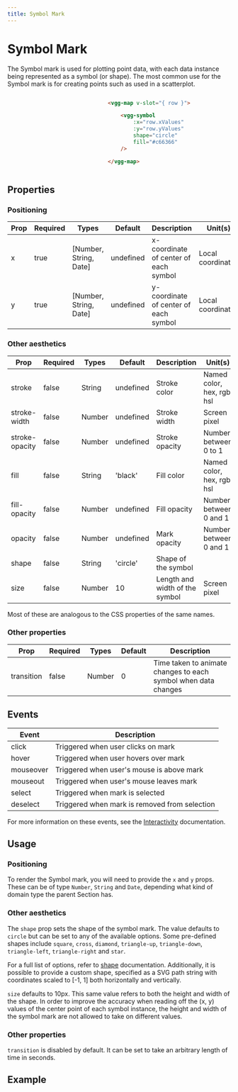 ```yaml
---
title: Symbol Mark
---
```


# Symbol Mark

The Symbol mark is used for plotting point data, with each data instance being represented as a symbol (or shape). The most common use for the Symbol mark is for creating points such as used in a scatterplot.

<div style="display: flex;
	justify-content: space-around;
	align-items: center"
>

<div>

<MarkSymbolSimple />

</div>

<div style='width: 40%; height: 100%;'>

```html
<vgg-map v-slot="{ row }">

	<vgg-symbol
	    :x="row.xValues"
	    :y="row.yValues"
	    shape="circle"
	    fill="#c66366"
	/>

</vgg-map>
```

</div>

</div>

## Properties

### Positioning

| Prop | Required | Types                  | Default   | Description                            | Unit(s)           |
| ---- | -------- | ---------------------- | --------- | -------------------------------------- | ----------------- |
| x    | true     | [Number, String, Date] | undefined | x-coordinate of center of each symbol | Local coordinates |
| y    | true     | [Number, String, Date] | undefined | y-coordinate of center of each symbol | Local coordinates |

### Other aesthetics

| Prop           | Required | Types  | Default   | Description    | Unit(s)                    |
| -------------- | -------- | ------ | --------- | -------------- | -------------------------- |
| stroke         | false    | String | undefined | Stroke color   | Named color, hex, rgb, hsl |
| stroke-width   | false    | Number | undefined | Stroke width   | Screen pixel               |
| stroke-opacity | false    | Number | undefined | Stroke opacity | Number between 0 to 1      |
| fill           | false    | String | 'black'   | Fill color     | Named color, hex, rgb, hsl |
| fill-opacity   | false    | Number | undefined | Fill opacity   | Number between 0 and 1     |
| opacity        | false    | Number | undefined | Mark opacity   | Number between 0 and 1     |
| shape          | false    | String | 'circle'  | Shape of the symbol           |             |
| size           | false    | Number | 10        | Length and width of the symbol| Screen pixel|

Most of these are analogous to the CSS properties of the same names.

### Other properties

| Prop        | Required | Types   | Default | Description                                                              |
| ----------- | -------- | ------- | ------- | ------------------------------------------------------------------------ |
| transition  | false    | Number  | 0       | Time taken to animate changes to each symbol when data changes           |

## Events

| Event     | Description                                   |
| --------- | --------------------------------------------- |
| click     | Triggered when user clicks on mark            |
| hover     | Triggered when user hovers over mark          |
| mouseover | Triggered when user's mouse is above mark     |
| mouseout  | Triggered when user's mouse leaves mark       |
| select    | Triggered when mark is selected               |
| deselect  | Triggered when mark is removed from selection |

For more information on these events, see the [Interactivity](../concepts/interactivity.md)
documentation.

## Usage

### Positioning

To render the Symbol mark, you will need to provide the `x` and `y` props.
These can be of type `Number`, `String` and `Date`, depending what kind of domain type
the parent Section has.

### Other aesthetics

The `shape` prop sets the shape of the symbol mark. The value defaults to `circle`
but can be set to any of the available options. Some pre-defined shapes include `square`, `cross`, `diamond`, `triangle-up`, `triangle-down`, `triangle-left`, `triangle-right` and `star`.

For a full list of options, refer to [shape](../scales/shape.md) documentation. Additionally, it is possible to provide a custom shape, specified as a SVG path string with coordinates scaled to [-1, 1] both horizontally and vertically.

`size` defaults to 10px. This same value refers to both the height and width of
the shape. In order to improve the accuracy when reading off the (x, y) values
of the center point of each symbol instance, the height and width of the symbol
mark are not allowed to take on different values.

### Other properties

`transition` is disabled by default. It can be set to take an arbitrary length
of time in seconds.

## Example

<MarkSymbolDemo />
